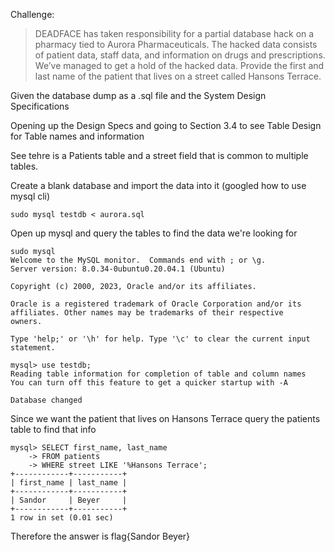 Challenge:

>DEADFACE has taken responsibility for a partial database hack on a pharmacy tied to Aurora Pharmaceuticals. The hacked data consists of patient data, staff data, and information on drugs and prescriptions.
>We’ve managed to get a hold of the hacked data. Provide the first and last name of the patient that lives on a street called Hansons Terrace.

Given the database dump as a .sql file and the System Design Specifications

Opening up the Design Specs and going to Section 3.4 to see Table Design for Table names and information

See tehre is a Patients table and a street field that is common to multiple tables.

Create a blank database and import the data into it (googled how to use mysql cli)

```
sudo mysql testdb < aurora.sql
```

Open up mysql and query the tables to find the data we're looking for
```
sudo mysql
Welcome to the MySQL monitor.  Commands end with ; or \g.
Server version: 8.0.34-0ubuntu0.20.04.1 (Ubuntu)

Copyright (c) 2000, 2023, Oracle and/or its affiliates.

Oracle is a registered trademark of Oracle Corporation and/or its
affiliates. Other names may be trademarks of their respective
owners.

Type 'help;' or '\h' for help. Type '\c' to clear the current input statement.

mysql> use testdb;
Reading table information for completion of table and column names
You can turn off this feature to get a quicker startup with -A

Database changed
```

Since we want the patient that lives on Hansons Terrace query the patients table to find that info
```
mysql> SELECT first_name, last_name
    -> FROM patients
    -> WHERE street LIKE '%Hansons Terrace';
+------------+-----------+
| first_name | last_name |
+------------+-----------+
| Sandor     | Beyer     |
+------------+-----------+
1 row in set (0.01 sec)

```

Therefore the answer is flag{Sandor Beyer}
